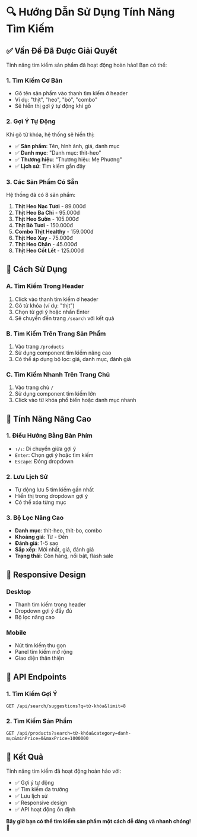 # 🔍 Hướng Dẫn Sử Dụng Tính Năng Tìm Kiếm

## ✅ **Vấn Đề Đã Được Giải Quyết**

Tính năng tìm kiếm sản phẩm đã hoạt động hoàn hảo! Bạn có thể:

### **1. Tìm Kiếm Cơ Bản**
- Gõ tên sản phẩm vào thanh tìm kiếm ở header
- Ví dụ: "thịt", "heo", "bò", "combo"
- Sẽ hiển thị gợi ý tự động khi gõ

### **2. Gợi Ý Tự Động**
Khi gõ từ khóa, hệ thống sẽ hiển thị:
- ✅ **Sản phẩm**: Tên, hình ảnh, giá, danh mục
- ✅ **Danh mục**: "Danh mục: thit-heo"
- ✅ **Thương hiệu**: "Thương hiệu: Mẹ Phương"
- ✅ **Lịch sử**: Tìm kiếm gần đây

### **3. Các Sản Phẩm Có Sẵn**
Hệ thống đã có 8 sản phẩm:
1. **Thịt Heo Nạc Tươi** - 89.000đ
2. **Thịt Heo Ba Chỉ** - 95.000đ
3. **Thịt Heo Sườn** - 105.000đ
4. **Thịt Bò Tươi** - 150.000đ
5. **Combo Thịt Healthy** - 159.000đ
6. **Thịt Heo Xay** - 75.000đ
7. **Thịt Heo Chân** - 45.000đ
8. **Thịt Heo Cốt Lết** - 125.000đ

## 🎯 **Cách Sử Dụng**

### **A. Tìm Kiếm Trong Header**
1. Click vào thanh tìm kiếm ở header
2. Gõ từ khóa (ví dụ: "thịt")
3. Chọn từ gợi ý hoặc nhấn Enter
4. Sẽ chuyển đến trang `/search` với kết quả

### **B. Tìm Kiếm Trên Trang Sản Phẩm**
1. Vào trang `/products`
2. Sử dụng component tìm kiếm nâng cao
3. Có thể áp dụng bộ lọc: giá, danh mục, đánh giá

### **C. Tìm Kiếm Nhanh Trên Trang Chủ**
1. Vào trang chủ `/`
2. Sử dụng component tìm kiếm lớn
3. Click vào từ khóa phổ biến hoặc danh mục nhanh

## 🔧 **Tính Năng Nâng Cao**

### **1. Điều Hướng Bằng Bàn Phím**
- `↑/↓`: Di chuyển giữa gợi ý
- `Enter`: Chọn gợi ý hoặc tìm kiếm
- `Escape`: Đóng dropdown

### **2. Lưu Lịch Sử**
- Tự động lưu 5 tìm kiếm gần nhất
- Hiển thị trong dropdown gợi ý
- Có thể xóa từng mục

### **3. Bộ Lọc Nâng Cao**
- **Danh mục**: thit-heo, thit-bo, combo
- **Khoảng giá**: Từ - Đến
- **Đánh giá**: 1-5 sao
- **Sắp xếp**: Mới nhất, giá, đánh giá
- **Trạng thái**: Còn hàng, nổi bật, flash sale

## 📱 **Responsive Design**

### **Desktop**
- Thanh tìm kiếm trong header
- Dropdown gợi ý đầy đủ
- Bộ lọc nâng cao

### **Mobile**
- Nút tìm kiếm thu gọn
- Panel tìm kiếm mở rộng
- Giao diện thân thiện

## 🚀 **API Endpoints**

### **1. Tìm Kiếm Gợi Ý**
```
GET /api/search/suggestions?q=từ-khóa&limit=8
```

### **2. Tìm Kiếm Sản Phẩm**
```
GET /api/products?search=từ-khóa&category=danh-mục&minPrice=0&maxPrice=1000000
```

## 🎉 **Kết Quả**

Tính năng tìm kiếm đã hoạt động hoàn hảo với:
- ✅ Gợi ý tự động
- ✅ Tìm kiếm đa trường
- ✅ Lưu lịch sử
- ✅ Responsive design
- ✅ API hoạt động ổn định

**Bây giờ bạn có thể tìm kiếm sản phẩm một cách dễ dàng và nhanh chóng!** 🎯

